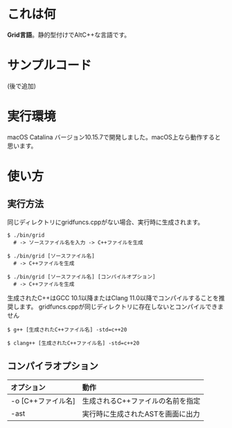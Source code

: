 # これは何

**Grid言語**。静的型付けでAltC++な言語です。

# サンプルコード

(後で追加)

# 実行環境

macOS Catalina バージョン10.15.7で開発しました。macOS上なら動作すると思います。

# 使い方

## 実行方法
同じディレクトリにgridfuncs.cppがない場合、実行時に生成されます。
```
$ ./bin/grid
  # -> ソースファイル名を入力 -> C++ファイルを生成

$ ./bin/grid [ソースファイル名]
  # -> C++ファイルを生成

$ ./bin/grid [ソースファイル名] [コンパイルオプション]
  # -> C++ファイルを生成
```

生成されたC++はGCC 10.1以降またはClang 11.0以降でコンパイルすることを推奨します。
gridfuncs.cppが同じディレクトリに存在しないとコンパイルできません
```
$ g++ [生成されたC++ファイル名] -std=c++20

$ clang++ [生成されたC++ファイル名] -std=c++20
```

## コンパイラオプション
| オプション | 動作 |
|:-----------|:------------|
| -o [C++ファイル名] | 生成されるC++ファイルの名前を指定 |
| -ast | 実行時に生成されたASTを画面に出力 |

